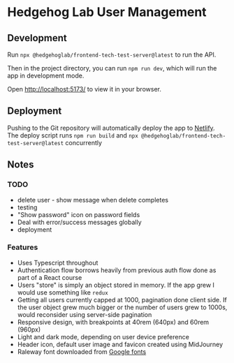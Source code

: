 # Hedgehog Lab User Management

## Development

Run `npx @hedgehoglab/frontend-tech-test-server@latest` to run the API.

Then in the project directory, you can run `npm run dev`, which will run the app in development mode.

Open [http://localhost:5173/](http://localhost:5173/) to view it in your browser.

<!-- ## Testing

Run `npm test` to launch the test runner in interactive watch mode. -->

## Deployment

Pushing to the Git repository will automatically deploy the app to [Netlify](). The deploy script runs `npm run build` and `npx @hedgehoglab/frontend-tech-test-server@latest` concurrently

## Notes

### TODO

- delete user - show message when delete completes
- testing
- "Show password" icon on password fields
- Deal with error/success messages globally
- deployment

### Features

- Uses Typescript throughout
- Authentication flow borrows heavily from previous auth flow done as part of a React course
- Users "store" is simply an object stored in memory. If the app grew I would use something like `redux`
- Getting all users currently capped at 1000, pagination done client side. If the user object grew much bigger or the number of users grew to 1000s, would reconsider using server-side pagination
- Responsive design, with breakpoints at 40rem (640px) and 60rem (960px)
- Light and dark mode, depending on user device preference
- Header icon, default user image and favicon created using MidJourney
- Raleway font downloaded from [Google fonts](https://fonts.google.com/specimen/Raleway)
